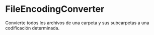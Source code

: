 # FileEncodingConverter
Convierte todos los archivos de una carpeta y sus subcarpetas a una codificación determinada.
